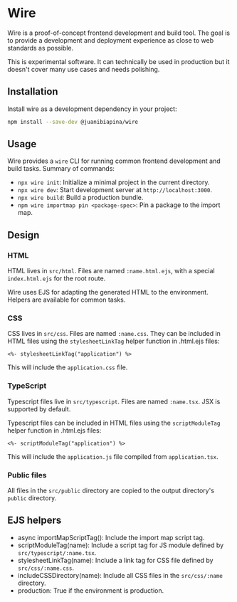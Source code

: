 # Wire

Wire is a proof-of-concept frontend development and build tool. The goal is to
provide a development and deployment experience as close to web standards as
possible.

This is experimental software. It can technically be used in production but it
doesn't cover many use cases and needs polishing.

## Installation

Install wire as a development dependency in your project:

```bash
npm install --save-dev @juanibiapina/wire
```

## Usage

Wire provides a `wire` CLI for running common frontend development and build
tasks. Summary of commands:

- `npx wire init`: Initialize a minimal project in the current directory.
- `npx wire dev`: Start development server at `http://localhost:3000`.
- `npx wire build`: Build a production bundle.
- `npm wire importmap pin <package-spec>`: Pin a package to the import map.

## Design

### HTML

HTML lives in `src/html`. Files are named `:name.html.ejs`, with a special
`index.html.ejs` for the root route.

Wire uses EJS for adapting the generated HTML to the environment. Helpers are
available for common tasks.

### CSS

CSS lives in `src/css`. Files are named `:name.css`. They can be included in
HTML files using the `stylesheetLinkTag` helper function in .html.ejs files:

```eruby
<%- stylesheetLinkTag("application") %>
```

This will include the `application.css` file.

### TypeScript

Typescript files live in `src/typescript`. Files are named `:name.tsx`. JSX is
supported by default.

Typescript files can be included in HTML files using the `scriptModuleTag`
helper function in .html.ejs files:

```eruby
<%- scriptModuleTag("application") %>
```

This will include the `application.js` file compiled from `application.tsx`.

### Public files

All files in the `src/public` directory are copied to the output directory's
`public` directory.

## EJS helpers

- async importMapScriptTag(): Include the import map script tag.
- scriptModuleTag(name): Include a script tag for JS module defined by `src/typescript/:name.tsx`.
- stylesheetLinkTag(name): Include a link tag for CSS file defined by `src/css/:name.css`.
- includeCSSDirectory(name): Include all CSS files in the `src/css/:name` directory.
- production: True if the environment is production.
